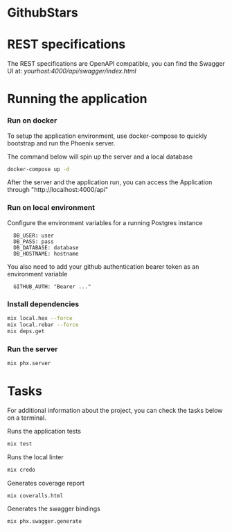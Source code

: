 # GithubStars

# REST specifications

The REST specifications are OpenAPI compatible, you can find the Swagger UI at: _yourhost:4000/api/swagger/index.html_

# Running the application

### Run on docker

To setup the application environment, use docker-compose to quickly bootstrap and run the Phoenix server.

The command below will spin up the server and a local database

```bash
docker-compose up -d
```

After the server and the application run, you can access the Application through "http://localhost:4000/api"

### Run on local environment

Configure the environment variables for a running Postgres instance

```
  DB_USER: user
  DB_PASS: pass
  DB_DATABASE: database
  DB_HOSTNAME: hostname
```

You also need to add your github authentication bearer token as an environment variable

```
  GITHUB_AUTH: "Bearer ..."
```

### Install dependencies

```bash
mix local.hex --force
mix local.rebar --force
mix deps.get
```

### Run the server

```bash
mix phx.server
```

# Tasks

For additional information about the project, you can check the tasks below on a terminal.

Runs the application tests

```bash
mix test
```

Runs the local linter

```bash
mix credo
```

Generates coverage report

```bash
mix coveralls.html
```

Generates the swagger bindings

```bash
mix phx.swagger.generate
```
